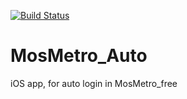 [![Build Status](https://travis-ci.org/Toxblh/MosMetro_Auto.svg?branch=master)](https://travis-ci.org/Toxblh/MosMetro_Auto)

# MosMetro_Auto
iOS app, for auto login in MosMetro_free
